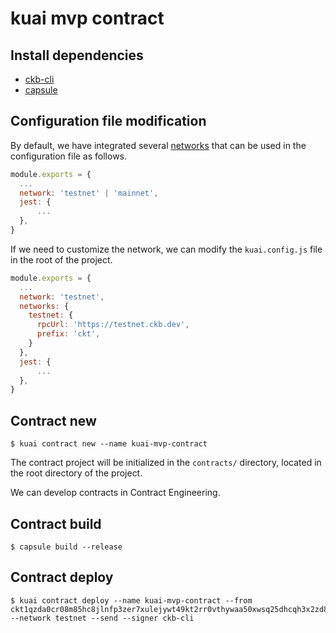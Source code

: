 # kuai mvp contract

## Install dependencies

- [ckb-cli](https://github.com/nervosnetwork/ckb-cli)
- [capsule](https://github.com/nervosnetwork/capsule)

## Configuration file modification

By default, we have integrated several [networks](https://github.com/ckb-js/kuai/blob/develop/packages/core/src/constants.ts#L8) that can be used in the configuration file as follows.

```js
module.exports = {
  ...
  network: 'testnet' | 'mainnet',
  jest: {
      ...
  },
}

```

If we need to customize the network, we can modify the `kuai.config.js` file in the root of the project.

```js
module.exports = {
  ...
  network: 'testnet',
  networks: {
    testnet: {
      rpcUrl: 'https://testnet.ckb.dev',
      prefix: 'ckt',
    }
  },
  jest: {
      ...
  },
}

```

## Contract new

```shell
$ kuai contract new --name kuai-mvp-contract
```

The contract project will be initialized in the `contracts/` directory, located in the root directory of the project.

We can develop contracts in Contract Engineering.

## Contract build

```shell
$ capsule build --release
```

## Contract deploy

```shell
$ kuai contract deploy --name kuai-mvp-contract --from ckt1qzda0cr08m85hc8jlnfp3zer7xulejywt49kt2rr0vthywaa50xwsq25dhcqh3x2zd8008c8re2khlsy9nxdjss6xne37 --network testnet --send --signer ckb-cli
```
